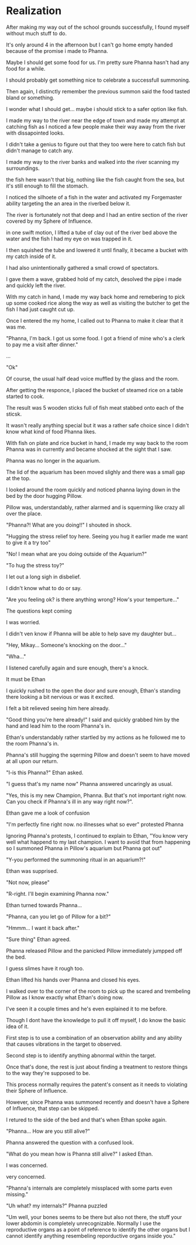 # Realization

After making my way out of the school grounds successfully, I found myself without much stuff to do. 

It's only around 4 in the afternoon but I can't go home empty handed because of the promise i made to Phanna.

Maybe I should get some food for us. I'm pretty sure Phanna hasn't had any food for a while.

I should probably get something nice to celebrate a successfull summoning.

Then again, I distinctly remember the previous summon said the food tasted bland or something.

I wonder what I should get... maybe i should stick to a safer option like fish.

I made my way to the river near the edge of town and made my attempt at catching fish as I noticed a few people make their way away from the river with dissapointed looks.

I didn't take a genius to figure out that they too were here to catch fish but didn't manage to catch any.

I made my way to the river banks and walked into the river scanning my surroundings.

the fish here wasn't that big, nothing like the fish caught from the sea, but it's still enough to fill the stomach. 

I noticed the silhoete of a fish in the water and activated my Forgemaster ability targeting the an area in the riverbed below it. 

The river is fortunately not that deep and I had an entire section of the river covered by my Sphere of Influence. 

in one swift motion, I lifted a tube of clay out of the river bed above the water and the fish I had my eye on was trapped in it.

I then squished the tube and lowered it until finally, it became a bucket with my catch inside of it. 

I had also unintentionally gathered a small crowd of spectators.

I gave them a wave, grabbed hold of my catch, desolved the pipe i made and quickly left the river.

With my catch in hand, I made my way back home and remebering to pick up some cooked rice along the way as well as visiting the butcher to get the fish I had just caught cut up.

Once I entered the my home, I called out to Phanna to make it clear that it was me.

"Phanna, I'm back. I got us some food. I got a friend of mine who's a clerk to pay me a visit after dinner."

...

"Ok"

Of course, the usual half dead voice muffled by the glass and the room.

After getting the responce, I placed the bucket of steamed rice on a table started to cook.

The result was 5 wooden sticks full of fish meat stabbed onto each of the sticsk. 

It wasn't really anything special but it was a rather safe choice since I didn't know what kind of food Phanna likes.

With fish on plate and rice bucket in hand, I made my way back to the room Phanna was in currently and became shocked at the sight that I saw.

Phanna was no longer in the aquarium. 

The lid of the aquarium has been moved slighly and there was a small gap at the top.

I looked around the room quickly and noticed phanna laying down in the bed by the door hugging Pillow.

Pillow was, understandably, rather alarmed and is squerming like crazy all over the place. 

"Phanna?! What are you doing!!" I shouted in shock.

"Hugging the stress relief toy here. Seeing you hug it earlier made me want to give it a try too"

"No! I mean what are you doing outside of the Aquarium?"

"To hug the stress toy?"

I let out a long sigh in disbelief. 

I didn't know what to do or say.

"Are you feeling ok? is there anything wrong? How's your temperture..."

The questions kept coming

I was worried.

I didn't ven know if Phanna will be able to help save my daughter but...

"Hey, Mikay... Someone's knocking on the door..."

"Wha..."

I listened carefully again and sure enough, there's a knock. 

It must be Ethan

I quickly rushed to the open the door and sure enough, Ethan's standing there looking a bit nervious or was it excited. 

I felt a bit relieved seeing him here already. 

"Good thing you're here already!" I said and quickly grabbed him by the hand and lead him to the room Phanna's in.

Ethan's understandably rather startled by my actions as he followed me to the room Phanna's in. 

Phanna's still hugging the sqerming Pillow and doesn't seem to have moved at all upon our return.

"I-is this Phanna?" Ethan asked.

"I guess that's my name now" Phanna answered uncaringly as usual. 

"Yes, this is my new Champion, Phanna. But that's not important right now. Can you check if Phanna's ill in any way right now?".

Ethan gave me a look of confusion

"I'm perfectly fine right now. no illnesses what so ever" protested Phanna

Ignoring Phanna's protests, I continued to explain to Ethan, "You know very well what happend to my last champion. I want to avoid that from happening so I summoned Phanna in Pillow's aquarium but Phanna got out"

"Y-you performed the summoning ritual in an aquarium?!" 

Ethan was supprised.

"Not now, please"

"R-right. I'll begin examining Phanna now."

Ethan turned towards Phanna...

"Phanna, can you let go of Pillow for a bit?"

"Hmmm... I want it back after."

"Sure thing" Ethan agreed. 

Phanna released Pillow and the panicked Pillow immediately jumpped off the bed. 

I guess slimes have it rough too.

Ethan lifted his hands over Phanna and closed his eyes.

I walked over to the corner of the room to pick up the scared and trembeling Pillow as I know exactly what Ethan's doing now.

I've seen it a couple times and he's even explained it to me before. 

Though I dont have the knowledge to pull it off myself, I do know the basic idea of it. 

First step is to use a combination of an observation ability and any ability that causes vibrations in the target to observed.

Second step is to identify anything abnormal within the target.

Once that's done, the rest is just about finding a treatment to restore things to the way they're supposed to be. 

This process normally requires the patent's consent as it needs to violating their Sphere of Influence. 

However, since Phanna was summoned recently and doesn't have a Sphere of Influence, that step can be skipped.

I retured to the side of the bed and that's when Ethan spoke again.

"Phanna... How are you still alive?"

Phanna answered the question with a confused look.

"What do you mean how is Phanna still alive? " I asked Ethan.

I was concerned.

very concerned.

"Phanna's internals are completely missplaced with some parts even missing."

"Uh what? my internals?" Phanna puzzled

"Um well, your bones seems to be there but also not there, the stuff your lower abdomin is completely unrecognizable. Normally I use the reproductive organs as a point of reference to identify the other organs but I cannot identify anything resembeling reporductive organs inside you."


